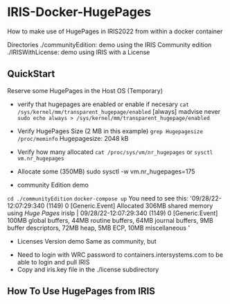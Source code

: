 # IRIS-Docker-HugePages
How to make use of  HugePages in IRIS2022 from within a docker container

Directories
./communityEdition: demo using the IRIS Community edition 
./IRISWithLicense: demo using IRIS with a License

## QuickStart

Reserve some  HugePages in the Host OS (Temporary)
* verify that hugepages are enabled or enable if necesary
`cat /sys/kernel/mm/transparent_hugepage/enabled`
[always] madvise never
`sudo echo always > /sys/kernel/mm/transparent_hugepage/enabled`
* Verify HugePages Size (2 MB in this example)
`grep Hugepagesize /proc/meminfo`
Hugepagesize:       2048 kB

* Verify how many allocated
`cat /proc/sys/vm/nr_hugepages`
or 
`sysctl vm.nr_hugepages`

* Allocate some (350MB)
sudo sysctl -w vm.nr_hugepages=175
* community Edition demo

`cd ./communityEdition`
`docker-compose up`
You need to see this:
'09/28/22-12:07:29:340 (1149) 0 [Generic.Event] Allocated 306MB shared memory using *Huge Pages*
irislp  | 09/28/22-12:07:29:340 (1149) 0 [Generic.Event] 100MB global buffers, 44MB routine buffers, 64MB journal buffers, 9MB buffer descriptors, 72MB heap, 5MB ECP, 10MB miscellaneous
'

* Licenses Version demo
Same as community, but
- Need to login with WRC password to containers.intersystems.com to be able to login and pull IRIS 
- Copy and iris.key file in the ./license subdirectory

## How To Use HugePages from IRIS
